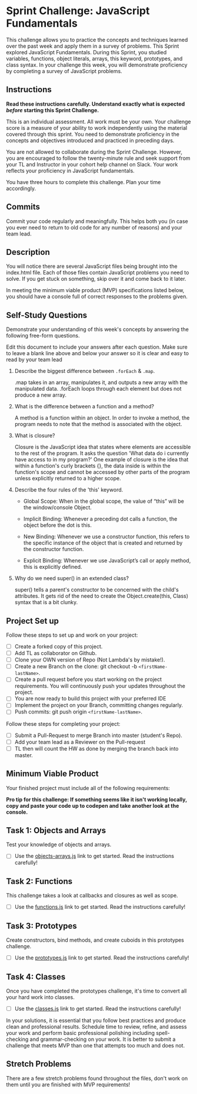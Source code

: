 # Sprint Challenge: JavaScript Fundamentals

This challenge allows you to practice the concepts and techniques learned over
the past week and apply them in a survey of problems. This Sprint explored
JavaScript Fundamentals. During this Sprint, you studied variables, functions,
object literals, arrays, this keyword, prototypes, and class syntax. In your
challenge this week, you will demonstrate proficiency by completing a survey of
JavaScript problems.

## Instructions

**Read these instructions carefully. Understand exactly what is expected
_before_ starting this Sprint Challenge.**

This is an individual assessment. All work must be your own. Your challenge
score is a measure of your ability to work independently using the material
covered through this sprint. You need to demonstrate proficiency in the concepts
and objectives introduced and practiced in preceding days.

You are not allowed to collaborate during the Sprint Challenge. However, you are
encouraged to follow the twenty-minute rule and seek support from your TL and
Instructor in your cohort help channel on Slack. Your work reflects your
proficiency in JavaScript fundamentals.

You have three hours to complete this challenge. Plan your time accordingly.

## Commits

Commit your code regularly and meaningfully. This helps both you (in case you
ever need to return to old code for any number of reasons) and your team lead.

## Description

You will notice there are several JavaScript files being brought into the
index.html file. Each of those files contain JavaScript problems you need to
solve. If you get stuck on something, skip over it and come back to it later.

In meeting the minimum viable product (MVP) specifications listed below, you
should have a console full of correct responses to the problems given.

## Self-Study Questions

Demonstrate your understanding of this week's concepts by answering the
following free-form questions.

Edit this document to include your answers after each question. Make sure to
leave a blank line above and below your answer so it is clear and easy to read
by your team lead

1. Describe the biggest difference between `.forEach` & `.map`.

   .map takes in an array, manipulates it, and outputs a new array with the
   manipulated data. .forEach loops through each element but does not produce a
   new array.

2. What is the difference between a function and a method?

   A method is a function within an object. In order to invoke a method, the
   program needs to note that the method is associated with the object.

3. What is closure?

   Closure is the JavaScript idea that states where elements are accessible to
   the rest of the program. It asks the question 'What data do i currently have
   access to in my program?' One example of closure is the idea that within a
   function's curly brackets {}, the data inside is within the function's scope
   and cannot be accessed by other parts of the program unless explicitly
   returned to a higher scope.

4. Describe the four rules of the 'this' keyword.

   - Global Scope: When in the global scope, the value of “this” will be the
     window/console Object.

   - Implicit Binding: Whenever a preceding dot calls a function, the object
     before the dot is this.

   - New Binding: Whenever we use a constructor function, this refers to the
     specific instance of the object that is created and returned by the
     constructor function.

   - Explicit Binding: Whenever we use JavaScript’s call or apply method, this
     is explicitly defined.

5) Why do we need super() in an extended class?

   super() tells a parent's constructor to be concerned with the child's
   attributes. It gets rid of the need to create the Object.create(this, Class)
   syntax that is a bit clunky.

## Project Set up

Follow these steps to set up and work on your project:

- [ ] Create a forked copy of this project.
- [ ] Add TL as collaborator on Github.
- [ ] Clone your OWN version of Repo (Not Lambda's by mistake!).
- [ ] Create a new Branch on the clone: git checkout -b `<firstName-lastName>`.
- [ ] Create a pull request before you start working on the project
      requirements. You will continuously push your updates throughout the
      project.
- [ ] You are now ready to build this project with your preferred IDE
- [ ] Implement the project on your Branch, committing changes regularly.
- [ ] Push commits: git push origin `<firstName-lastName>`.

Follow these steps for completing your project:

- [ ] Submit a Pull-Request to merge <firstName-lastName> Branch into master
      (student's Repo).
- [ ] Add your team lead as a Reviewer on the Pull-request
- [ ] TL then will count the HW as done by merging the branch back into master.

## Minimum Viable Product

Your finished project must include all of the following requirements:

**Pro tip for this challenge: If something seems like it isn't working locally,
copy and paste your code up to codepen and take another look at the console.**

## Task 1: Objects and Arrays

Test your knowledge of objects and arrays.

- [ ] Use the [objects-arrays.js](challenges/objects-arrays.js) link to get
      started. Read the instructions carefully!

## Task 2: Functions

This challenge takes a look at callbacks and closures as well as scope.

- [ ] Use the [functions.js](challenges/functions.js) link to get started. Read
      the instructions carefully!

## Task 3: Prototypes

Create constructors, bind methods, and create cuboids in this prototypes
challenge.

- [ ] Use the [prototypes.js](challenges/prototypes.js) link to get started.
      Read the instructions carefully!

## Task 4: Classes

Once you have completed the prototypes challenge, it's time to convert all your
hard work into classes.

- [ ] Use the [classes.js](challenges/classes.js) link to get started. Read the
      instructions carefully!

In your solutions, it is essential that you follow best practices and produce
clean and professional results. Schedule time to review, refine, and assess your
work and perform basic professional polishing including spell-checking and
grammar-checking on your work. It is better to submit a challenge that meets MVP
than one that attempts too much and does not.

## Stretch Problems

There are a few stretch problems found throughout the files, don't work on them
until you are finished with MVP requirements!
